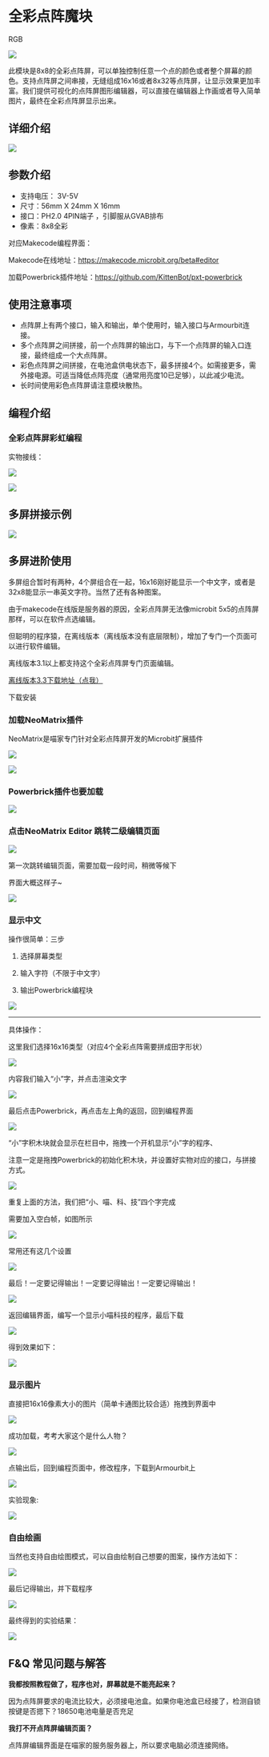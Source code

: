 # 全彩点阵魔块

RGB

![](./images/11_04.png)


此模块是8x8的全彩点阵屏，可以单独控制任意一个点的颜色或者整个屏幕的颜色。支持点阵屏之间串接，无缝组成16x16或者8x32等点阵屏，让显示效果更加丰富。我们提供可视化的点阵屏图形编辑器，可以直接在编辑器上作画或者导入简单图片，最终在全彩点阵屏显示出来。


## 详细介绍

![](./images/11_03.png)

## 参数介绍

- 支持电压： 3V-5V
- 尺寸：56mm X 24mm X 16mm
- 接口：PH2.0 4PIN端子 ，引脚服从GVAB排布
- 像素：8x8全彩



对应Makecode编程界面：

Makecode在线地址：https://makecode.microbit.org/beta#editor

加载Powerbrick插件地址：https://github.com/KittenBot/pxt-powerbrick


## 使用注意事项

- 点阵屏上有两个接口，输入和输出，单个使用时，输入接口与Armourbit连接。
- 多个点阵屏之间拼接，前一个点阵屏的输出口，与下一个点阵屏的输入口连接，最终组成一个大点阵屏。
- 彩色点阵屏之间拼接，在电池盒供电状态下，最多拼接4个。如需接更多，需外接电源。可适当降低点阵亮度（通常用亮度10已足够），以此减少电流。
- 长时间使用彩色点阵屏请注意模块散热。



## 编程介绍

### 全彩点阵屏彩虹编程

实物接线：

![](./images/11_25.png)

![](./images/11_01.png)

## 多屏拼接示例

![](./images/11_02.png)

## 多屏进阶使用

多屏组合暂时有两种，4个屏组合在一起，16x16刚好能显示一个中文字，或者是32x8能显示一串英文字符。当然了还有各种图案。

由于makecode在线版是服务器的原因，全彩点阵屏无法像microbit 5x5的点阵屏那样，可以在软件点选编辑。

但聪明的程序猿，在离线版本（离线版本没有底层限制），增加了专门一个页面可以进行软件编辑。

离线版本3.1以上都支持这个全彩点阵屏专门页面编辑。

[离线版本3.3下载地址（点我）](http://cdn.kittenbot.cn/makecode/win/Makecode%20Setup%203.3.0.exe)

下载安装

### 加载NeoMatrix插件

NeoMatrix是喵家专门针对全彩点阵屏开发的Microbit扩展插件

![](./images/11_05.png)

![](./images/11_06.png)

### Powerbrick插件也要加载

![](./images/11_07.png)

### 点击NeoMatrix Editor 跳转二级编辑页面

![](./images/11_08.png)

第一次跳转编辑页面，需要加载一段时间，稍微等候下

界面大概这样子~

![](./images/11_09.png)

### 显示中文

操作很简单：三步

1. 选择屏幕类型

2. 输入字符（不限于中文字）

3. 输出Powerbrick编程块

![](./images/11_10.png)

----------

具体操作：

这里我们选择16x16类型（对应4个全彩点阵需要拼成田字形状）

![](./images/11_11.png)

内容我们输入“小”字，并点击渲染文字

![](./images/11_12.png)

最后点击Powerbrick，再点击左上角的返回，回到编程界面

![](./images/11_13.png)

“小”字积木块就会显示在栏目中，拖拽一个开机显示“小”字的程序、

注意一定是拖拽Powerbrick的初始化积木块，并设置好实物对应的接口，与拼接方式。

![](./images/11_14.png)

重复上面的方法，我们把“小、喵、科、技”四个字完成

需要加入空白帧，如图所示

![](./images/11_15.png)

常用还有这几个设置

![](./images/11_16.png)

最后！一定要记得输出！一定要记得输出！一定要记得输出！

![](./images/11_17.png)

返回编辑界面，编写一个显示小喵科技的程序，最后下载

![](./images/11_18.png)

得到效果如下：

![](./images/pw05.gif)

### 显示图片

直接把16x16像素大小的图片（简单卡通图比较合适）拖拽到界面中

![](./images/11_19.png)

成功加载，考考大家这个是什么人物？

![](./images/11_20.png)

点输出后，回到编程页面中，修改程序，下载到Armourbit上

![](./images/11_21.png)

实验现象:

![](./images/pw06.gif)

### 自由绘画

当然也支持自由绘图模式，可以自由绘制自己想要的图案，操作方法如下：

![](./images/11_22.png)

最后记得输出，并下载程序

![](./images/11_24.png)

最终得到的实验结果：

![](./images/11_23.png)



## F&Q 常见问题与解答

**我都按照教程做了，程序也对，屏幕就是不能亮起来？**

因为点阵屏要求的电流比较大，必须接电池盒。如果你电池盒已经接了，检测自锁按键是否摁下？18650电池电量是否充足

**我打不开点阵屏编辑页面？**

点阵屏编辑界面是在喵家的服务服务器上，所以要求电脑必须连接网络。
